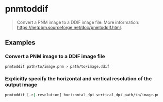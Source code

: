 # pnmtoddif

> Convert a PNM image to a DDIF image file. More information: <https://netpbm.sourceforge.net/doc/pnmtoddif.html>.

## Examples

### Convert a PNM image to a DDIF image file

```bash
pnmtoddif path/to/image.pnm > path/to/image.ddif
```

### Explicitly specify the horizontal and vertical resolution of the output image

```bash
pnmtoddif [-r|-resolution] horizontal_dpi vertical_dpi path/to/image.pnm > path/to/image.ddif
```
